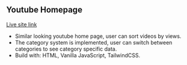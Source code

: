 ## Youtube Homepage
[Live site link](https://unsuitable-stone.surge.sh)
- Similar looking youtube home page, user can sort videos by views.
- The category system is implemented, user can switch between categories to see category specific data.
- Build with: HTML, Vanilla JavaScript, TailwindCSS.
